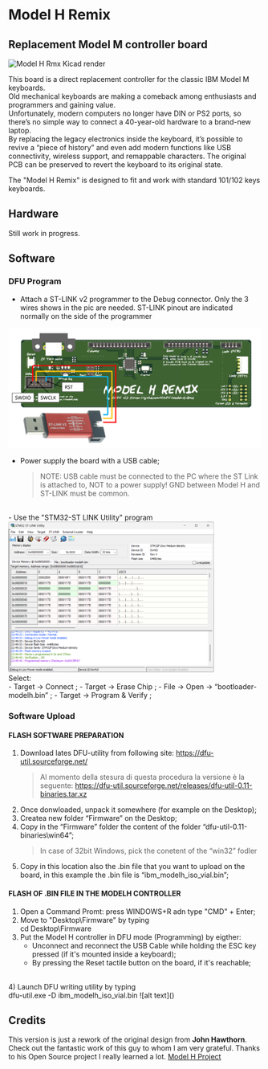 # **Model H Remix**
## Replacement Model M controller board

<img width="1421" alt="Model H Rmx Kicad render" src="https://github.com/user-attachments/assets/ff484786-7dbd-4fe1-8998-94f5adc767c4" />
  
This board is a direct replacement controller for the classic IBM Model M keyboards.<br>
Old mechanical keyboards are making a comeback among enthusiasts and programmers and gaining value.<br>
Unfortunately, modern computers no longer have DIN or PS2 ports, so there’s no simple way to connect a 40-year-old hardware to a brand-new laptop.<br>
By replacing the legacy electronics inside the keyboard, it’s possible to revive a “piece of history” and even add modern functions like USB connectivity, wireless support, and remappable characters. The original PCB can be preserved to revert the keyboard to its original state.<br>

The "Model H Remix" is designed to fit and work with standard 101/102 keys keyboards.<br>


## **Hardware**
Still work in progress.

## **Software**

### **DFU Program**
- Attach a ST-LINK v2 programmer to the Debug connector. Only the 3 wires shows in the pic are needed. ST-LINK pinout are indicated normally on the side of the programmer<br>
<img src="site/pics/ST-Link connection.png" alt="Programmer connection">

- Power supply the board with a USB cable;<br>

  >NOTE: USB cable must be connected to the PC where the ST Link is attached to, NOT to a power supply! GND between Model H and ST-LINK must be common.<br>
<br>
- Use the "STM32-ST LINK Utility" program<br>
<img src="site/pics/STM32-STLink.png" alt="STM32 ST Link" height="300"><br>
Select:<br>
  - Target -> Connect ;
  - Target -> Erase Chip ;
  - File -> Open -> “bootloader-modelh.bin” ;
  - Target -> Program & Verify ;


### **Software Upload**
#### FLASH SOFTWARE PREPARATION
1)	Download lates DFU-utility from following site: https://dfu-util.sourceforge.net/
    >Al momento della stesura di questa procedura la versione è la seguente: https://dfu-util.sourceforge.net/releases/dfu-util-0.11-binaries.tar.xz
2)	Once donwloaded, unpack it somewhere (for example on the Desktop);
3)	Createa new folder “Firmware” on the Desktop;
4)	Copy in the “Firmware” folder the content of the  folder “dfu-util-0.11-binaries\win64”;
    >In case of 32bit Windows, pick the conetent of the “win32” fodler
5)	Copy in this location also the .bin file that you want to upload on the board, in this example the .bin file is “ibm_modelh_iso_vial.bin”;

#### FLASH OF .BIN FILE IN THE MODELH CONTROLLER
1)	Open a Command Promt: press WINDOWS+R adn type "CMD" + Enter;
2)  Move to "Desktop\Firmware" by typing<br>
cd Desktop\Firmware
3)	Put the Model H controller in DFU mode (Programming) by eigther:
    - Unconnect and reconnect the USB Cable while holding the ESC key pressed (if it's mounted inside a keyboard);
    -	By pressing the Reset tactile button on the board, if it's reachable;
<br>
4) Launch DFU writing utility by typing<br>
dfu-util.exe -D ibm_modelh_iso_vial.bin
![alt text](<site/pics/dfu-util command prompt screenshot.png>)

## **Credits**  

This version is just a rework of the original design from **John Hawthorn**. <br>
Check out the fantastic work of this guy to whom I am very grateful. Thanks to his Open Source project I really learned a lot.  [Model H Project](https://modelh.club/)  

